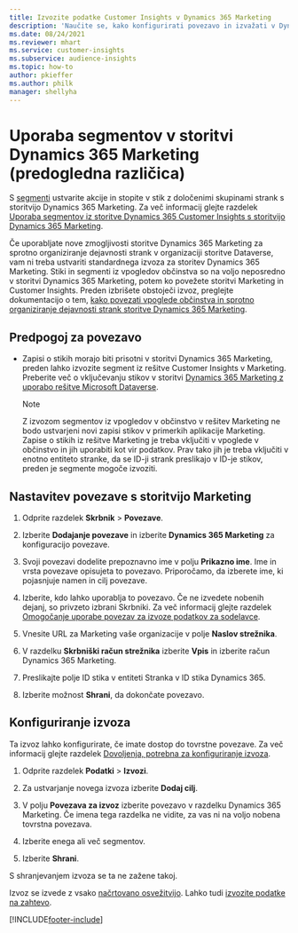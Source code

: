 ```yaml
---
title: Izvozite podatke Customer Insights v Dynamics 365 Marketing
description: 'Naučite se, kako konfigurirati povezavo in izvažati v Dynamics 365 Marketing.'
ms.date: 08/24/2021
ms.reviewer: mhart
ms.service: customer-insights
ms.subservice: audience-insights
ms.topic: how-to
author: pkieffer
ms.author: philk
manager: shellyha
---
```


# <a name="use-segments-in-dynamics-365-marketing-preview"></a>Uporaba segmentov v storitvi Dynamics 365 Marketing (predogledna različica)



S [segmenti](segments.md) ustvarite akcije in stopite v stik z določenimi skupinami strank s storitvijo Dynamics 365 Marketing. Za več informacij glejte razdelek [Uporaba segmentov iz storitve Dynamics 365 Customer Insights s storitvijo Dynamics 365 Marketing](/dynamics365/marketing/customer-insights-segments).

Če uporabljate nove zmogljivosti storitve Dynamics 365 Marketing za sprotno organiziranje dejavnosti strank v organizaciji storitve Dataverse, vam ni treba ustvariti standardnega izvoza za storitev Dynamics 365 Marketing. Stiki in segmenti iz vpogledov občinstva so na voljo neposredno v storitvi Dynamics 365 Marketing, potem ko povežete storitvi Marketing in Customer Insights. Preden izbrišete obstoječi izvoz, preglejte dokumentacijo o tem, [kako povezati vpoglede občinstva in sprotno organiziranje dejavnosti strank storitve Dynamics 365 Marketing](/dynamics365/marketing/real-time-marketing-ci-profile).

## <a name="prerequisite-for-a-connection"></a>Predpogoj za povezavo

- Zapisi o stikih morajo biti prisotni v storitvi Dynamics 365 Marketing, preden lahko izvozite segment iz rešitve Customer Insights v Marketing. Preberite več o vključevanju stikov v storitvi [Dynamics 365 Marketing z uporabo rešitve Microsoft Dataverse](connect-power-query.md).

  > [!NOTE]
  > Z izvozom segmentov iz vpogledov v občinstvo v rešitev Marketing ne bodo ustvarjeni novi zapisi stikov v primerkih aplikacije Marketing. Zapise o stikih iz rešitve Marketing je treba vključiti v vpoglede v občinstvo in jih uporabiti kot vir podatkov. Prav tako jih je treba vključiti v enotno entiteto stranke, da se ID-ji strank preslikajo v ID-je stikov, preden je segmente mogoče izvoziti.

## <a name="set-up-connection-to-marketing"></a>Nastavitev povezave s storitvijo Marketing

1. Odprite razdelek **Skrbnik** > **Povezave**.

1. Izberite **Dodajanje povezave** in izberite **Dynamics 365 Marketing** za konfiguracijo povezave.

1. Svoji povezavi dodelite prepoznavno ime v polju **Prikazno ime**. Ime in vrsta povezave opisujeta to povezavo. Priporočamo, da izberete ime, ki pojasnjuje namen in cilj povezave.

1. Izberite, kdo lahko uporablja to povezavo. Če ne izvedete nobenih dejanj, so privzeto izbrani Skrbniki. Za več informacij glejte razdelek [Omogočanje uporabe povezav za izvoze podatkov za sodelavce](connections.md#allow-contributors-to-use-a-connection-for-exports).

1. Vnesite URL za Marketing vaše organizacije v polje **Naslov strežnika**.

1. V razdelku **Skrbniški račun strežnika** izberite **Vpis** in izberite račun Dynamics 365 Marketing.

1. Preslikajte polje ID stika v entiteti Stranka v ID stika Dynamics 365.

1. Izberite možnost **Shrani**, da dokončate povezavo. 

## <a name="configure-an-export"></a>Konfiguriranje izvoza

Ta izvoz lahko konfigurirate, če imate dostop do tovrstne povezave. Za več informacij glejte razdelek [Dovoljenja, potrebna za konfiguriranje izvoza](export-destinations.md#set-up-a-new-export).

1. Odprite razdelek **Podatki** > **Izvozi**.

1. Za ustvarjanje novega izvoza izberite **Dodaj cilj**.

1. V polju **Povezava za izvoz** izberite povezavo v razdelku Dynamics 365 Marketing. Če imena tega razdelka ne vidite, za vas ni na voljo nobena tovrstna povezava.

1. Izberite enega ali več segmentov.

1. Izberite **Shrani**.

S shranjevanjem izvoza se ta ne zažene takoj.

Izvoz se izvede z vsako [načrtovano osvežitvijo](system.md#schedule-tab). Lahko tudi [izvozite podatke na zahtevo](export-destinations.md#run-exports-on-demand). 

[!INCLUDE[footer-include](../includes/footer-banner.md)]
